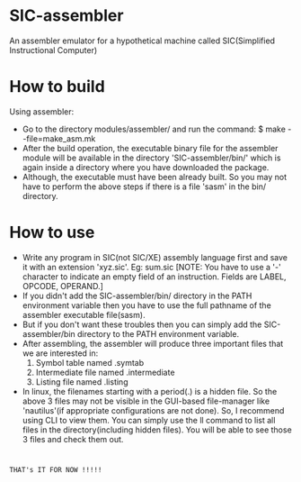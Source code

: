 # SIC-assembler
An assembler emulator for a hypothetical machine called SIC(Simplified Instructional Computer)

# How to build
Using assembler:
- Go to the directory modules/assembler/ and run the command:
	$ make --file=make_asm.mk
- After the build operation, the executable binary file for the assembler module will be available in the directory 'SIC-assembler/bin/'
  which is again inside a directory where you have downloaded the package.
- Although, the executable must have been already built. So you may not have to perform the above steps if there is a file 'sasm' in
  the bin/ directory.


# How to use
- Write any program in SIC(not SIC/XE) assembly language first and save it with an extension 'xyz.sic'. Eg: sum.sic
 [NOTE: You have to use a '-' character to indicate an empty field of an instruction. Fields are LABEL, OPCODE, OPERAND.]
- If you didn't add the SIC-assembler/bin/ directory in the PATH environment variable then you have to use the full pathname of the assembler executable file(sasm).
- But if you don't want these troubles then you can simply add the SIC-assembler/bin directory to the PATH environment variable.
- After assembling, the assembler will produce three important files that we are interested in:
  1) Symbol table named .symtab
  2) Intermediate file named .intermediate
  3) Listing file named .listing
- In linux, the filenames starting with a period(.) is a hidden file. So the above 3 files may not be visible in the GUI-based
  file-manager like 'nautilus'(if appropriate configurations are not done). So, I recommend using CLI to view them. You can simply
  use the ll command to list all files in the directory(including hidden files). You will be able to see those 3 files and check
  them out.
#
	THAT's IT FOR NOW !!!!!
